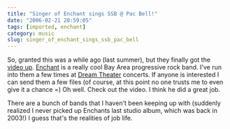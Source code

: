 ```yaml
---
title: "Singer of Enchant sings SSB @ Pac Bell!"
date: "2006-02-21 20:59:05"
tags: [imported, enchant]
category: music
slug: singer_of_enchant_sings_ssb_pac_bell
---
```

	
So, granted this was a while ago (last summer), but they finally got the <a title="Ted of Enchant sings SSB" style="cursor: url('chrome://targetalert/content/skin/movie.png')" href="http://www.theoasis.cc/pictures/ted_ssb_live.mpg">video up</a>. <a title="Enchant" href="http://www.theoasis.cc/">Enchant</a> is a really cool Bay Area progressive rock band.  I've run into them a few times at <a title="DT" href="http://www.dreamtheater.net">Dream Theater</a> concerts.  If anyone is interested I can send them a few files (of course, at this point no one trusts me to even give it a chance =)  Oh well.  Check out the video.  I think he did a great job.

There are a bunch of bands that I haven't been keeping up with (suddenly realized I never picked up Enchants last studio album, which was back in 2003!)  I guess that's the realities of job life.
